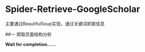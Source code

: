 # Spider-Retrieve-GoogleScholar


主要通过BeautifulSoup实现，通过关键词抓取信息

##一 爬取页面结构分析

**Wait for completion......**



